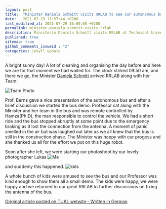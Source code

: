 ```yaml
---
layout: post
title:  "Minister Daniela Schmitt visits RRLAB to see our autonomous bus at TUKL"
date:   2021-07-29 11:57:44 +0200
last_modified_at: 2021-07-29 16:00:08 +0200
permalink: minister-daniela-schmitt-visits-rrlab
description: Ministerin Daniela Schmitt visits RRLAB at Technical University of Kaiserslautern(TUKL). Professor. Karsten Berns gave a nice demo fo the bus. Rheinland Pfalz Region.
published: true
sitemap: true
github_comments_issueid : "2"
categories: jekyll update
---
```


A bright sunny day! A lot of cleaning and organising the day before and here we are for that moment we had waited for. The clock striked 09:50 am, and there we go, the Minister [Daniela Schmitt](https://de.wikipedia.org/wiki/Daniela_Schmitt) arrived RRLAB along with her Team. 

![Team Photo](/assets/group_pic.jpg) <br>

Prof. Berns gave a nice presentation of the autonomous bus and after a brief discussion we started the bus demo. Professor sat along with the Minister and her team in the bus and was remote controlled by Hamza(Ph.D), the man responsible to control the vehicle. We had a short ride and the bus stopped abruptly at some point due to the emergency braking as it lost the connection from the antenna. A moment of panic smelled in the air but was laughed out later as we all knew that the bus is still in the construction phase. The Minister was happy with our progess and she thanked us all for the effort we put on this huge robot.

Soon after she left, we were starting our photoshoot by our lovely photographer Lukas
![Me](/assets/me_and_hamza_bhai.jpg)<br>

and suddenly this happened.
![kids](/assets/kids.jpg) <br>

 A whole bunch of kids were amused to see the bus and our Professor was kind enough to show them all a small demo. The kids were happy, we were happy and we returned to our great RRLAB to further discussions on fixing the antenna of the bus.

[Original article posted on TUKL website - Written in German](https://www.uni-kl.de/pr-marketing/news/news/detail/News/780000-euro-fuer-die-forschung-autonome-nutzfahrzeuge-fuer-den-katastrophenschutz-von-morgen/)

